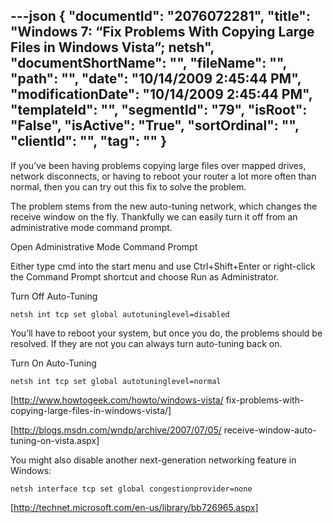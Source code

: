 ---json
{
  "documentId": "2076072281",
  "title": "Windows 7: “Fix Problems With Copying Large Files in Windows Vista”; netsh",
  "documentShortName": "",
  "fileName": "",
  "path": "",
  "date": "10/14/2009 2:45:44 PM",
  "modificationDate": "10/14/2009 2:45:44 PM",
  "templateId": "",
  "segmentId": "79",
  "isRoot": "False",
  "isActive": "True",
  "sortOrdinal": "",
  "clientId": "",
  "tag": ""
}
---

If you’ve been having problems copying large files over mapped drives, network disconnects, or having to reboot your router a lot more often than normal, then you can try out this fix to solve the problem.

The problem stems from the new auto-tuning network, which changes the receive window on the fly. Thankfully we can easily turn it off from an administrative mode command prompt.

Open Administrative Mode Command Prompt

Either type cmd into the start menu and use Ctrl+Shift+Enter or right-click the Command Prompt shortcut and choose Run as Administrator.

Turn Off Auto-Tuning

    netsh int tcp set global autotuninglevel=disabled

You’ll have to reboot your system, but once you do, the problems should be resolved. If they are not you can always turn auto-tuning back on.

Turn On Auto-Tuning

    netsh int tcp set global autotuninglevel=normal


[http://www.howtogeek.com/howto/windows-vista/
    fix-problems-with-copying-large-files-in-windows-vista/]

[http://blogs.msdn.com/wndp/archive/2007/07/05/
    receive-window-auto-tuning-on-vista.aspx]

You might also disable another next-generation networking feature in Windows:

    netsh interface tcp set global congestionprovider=none

[http://technet.microsoft.com/en-us/library/bb726965.aspx]

